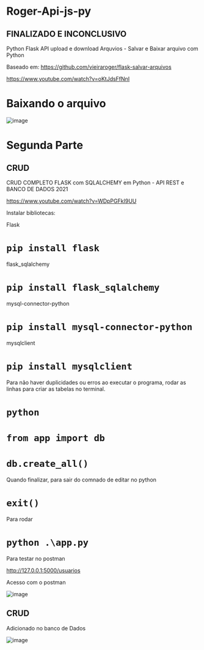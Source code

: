 # Roger-Api-js-py

## FINALIZADO E INCONCLUSIVO

Python Flask API upload e download Arquvios - Salvar e Baixar arquivo com Python

Baseado em: https://github.com/vieiraroger/flask-salvar-arquivos

https://www.youtube.com/watch?v=oKtJdsFfNnI

# Baixando o arquivo
![image](https://user-images.githubusercontent.com/1613816/131062213-13b9a8da-bd06-4e9a-9dbd-631c609ef962.png)


# Segunda Parte
## CRUD
CRUD COMPLETO FLASK com SQLALCHEMY em Python - API REST e BANCO DE DADOS 2021

https://www.youtube.com/watch?v=WDpPGFkI9UU

Instalar bibliotecas:

Flask
# `pip install flask`

flask_sqlalchemy
# `pip install flask_sqlalchemy`
mysql-connector-python
# `pip install mysql-connector-python`
mysqlclient
# `pip install mysqlclient`

Para não haver duplicidades ou erros ao executar o programa, rodar as linhas para criar as tabelas no terminal.
# `python`
# `from app import db`
# `db.create_all()`

Quando finalizar, para sair do comnado de editar no python 
# `exit()`

Para rodar 
# `python .\app.py`

Para testar no postman

http://127.0.0.1:5000/usuarios


Acesso com o postman

![image](https://user-images.githubusercontent.com/1613816/132132426-23ce15eb-28d8-4c7b-89fa-7ea58223f4cc.png)

## CRUD
Adicionado no banco de Dados

![image](https://user-images.githubusercontent.com/1613816/132275898-6f53283c-77a1-4bb6-a627-2eade9dfbdfa.png)



